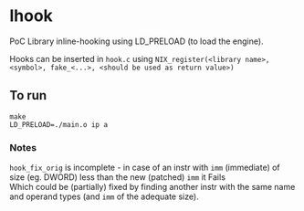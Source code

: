 # lhook
PoC Library inline-hooking using LD_PRELOAD (to load the engine).

Hooks can be inserted in ```hook.c```  using ```NIX_register(<library name>, <symbol>, fake_<...>, <should be used as return value>)```

## To run
```
make
LD_PRELOAD=./main.o ip a
```
### Notes
```hook_fix_orig``` is incomplete - in case of an instr with ```imm``` (immediate) of size (eg. DWORD) less than the new (patched) ```imm``` it Fails<br>
Which could be (partially) fixed by finding another instr with the same name and operand types (and ```imm``` of the adequate size).
